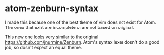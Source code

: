# atom-zenburn-syntax

I made this because one of the best theme of vim does not exist for Atom. The ones that exist are incomplete or are not based on original.

This new one looks very similar to the original https://github.com/jnurmine/Zenburn. Atom's syntax lexer dosn't do a good job, so dosn't expect an equal theme.
